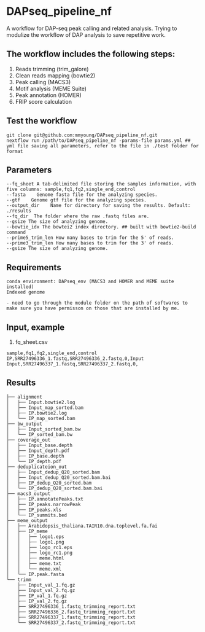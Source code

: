 # DAPseq_pipeline_nf
A workflow for DAP-seq peak calling and related analysis.
Trying to modulize the workflow of DAP analysis to save repetitive work.

## The workflow includes the following steps:
1. Reads trimming (trim_galore)
2. Clean reads mapping (bowtie2)
1. Peak calling (MACS3)
2. Motif analysis (MEME Suite)
3. Peak annotation (HOMER)
4. FRIP score calculation

## Test the workflow
```
git clone git@github.com:mmyoung/DAPseq_pipeline_nf.git
nextflow run /path/to/DAPseq_pipeline_nf -params-file params.yml ## yml file saving all parameters, refer to the file in ./test folder for format
```

## Parameters
```
--fq_sheet A tab-delimited file storing the samples information, with five columns: sample,fq1,fq2,single_end,control
--fasta    Genome fasta file for the analyzing species.
--gtf    Genome gtf file for the analyzing species.
--output_dir    Name for directory for saving the results. Default: ./results
--fq_dir  The folder where the raw .fastq files are.
--gsize The size of analyzing genome.
--bowtie_idx The bowtei2 index directory. ## built with bowtie2-build command
--prime5_trim_len How many bases to trim for the 5' of reads.
--prime3_trim_len How many bases to trim for the 3' of reads.
--gsize The size of analyzing genome.

```

## Requirements
```
conda environment: DAPseq_env (MACS3 and HOMER and MEME suite installed)
Indexed genome

- need to go through the module folder on the path of softwares to make sure you have permisson on those that are installed by me.
```

## Input, example
1. fq_sheet.csv
```
sample,fq1,fq2,single_end,control
IP,SRR27496336_1.fastq,SRR27496336_2.fastq,0,Input
Input,SRR27496337_1.fastq,SRR27496337_2.fastq,0,
```

## Results 
```
├── alignment
│   ├── Input.bowtie2.log
│   ├── Input_map_sorted.bam
│   ├── IP.bowtie2.log
│   └── IP_map_sorted.bam
├── bw_output
│   ├── Input_sorted_bam.bw
│   └── IP_sorted_bam.bw
├── coverage_out
│   ├── Input_base.depth
│   ├── Input_depth.pdf
│   ├── IP_base.depth
│   └── IP_depth.pdf
├── deduplicateion_out
│   ├── Input_dedup_Q20_sorted.bam
│   ├── Input_dedup_Q20_sorted.bam.bai
│   ├── IP_dedup_Q20_sorted.bam
│   └── IP_dedup_Q20_sorted.bam.bai
├── macs3_output
│   ├── IP.annotatePeaks.txt
│   ├── IP_peaks.narrowPeak
│   ├── IP_peaks.xls
│   └── IP_summits.bed
├── meme_output
│   ├── Arabidopsis_thaliana.TAIR10.dna.toplevel.fa.fai
│   ├── IP_meme
│   │   ├── logo1.eps
│   │   ├── logo1.png
│   │   ├── logo_rc1.eps
│   │   ├── logo_rc1.png
│   │   ├── meme.html
│   │   ├── meme.txt
│   │   └── meme.xml
│   └── IP.peak.fasta
└── trimm
    ├── Input_val_1.fq.gz
    ├── Input_val_2.fq.gz
    ├── IP_val_1.fq.gz
    ├── IP_val_2.fq.gz
    ├── SRR27496336_1.fastq_trimming_report.txt
    ├── SRR27496336_2.fastq_trimming_report.txt
    ├── SRR27496337_1.fastq_trimming_report.txt
    └── SRR27496337_2.fastq_trimming_report.txt
    
```


